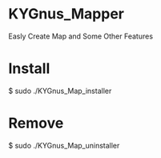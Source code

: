 # KYGnus_Mapper
Easly Create Map and Some Other Features


# Install

$ sudo ./KYGnus_Map_installer


# Remove

$ sudo ./KYGnus_Map_uninstaller